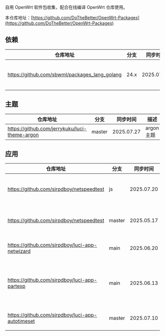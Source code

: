 
自用 OpenWrt 软件包收集，配合在线编译 OpenWrt 仓库使用。

本仓库地址：[https://github.com/DoTheBetter/OpenWrt-Packages](https://github.com/DoTheBetter/OpenWrt-Packages)


## 依赖
| 仓库地址 | 分支 | 同步时间 | 描述 |
| -------- | ---- | -------- | -------- |
| https://github.com/sbwml/packages_lang_golang | 24.x | 2025.07.09 | geodata、xray 等依赖高版本 go |

## 主题
| 仓库地址 | 分支 | 同步时间 | 描述 |
| -------- | ---- | -------- | -------- |
| https://github.com/jerrykuku/luci-theme-argon | master | 2025.07.27 | argon 主题 |

## 应用
| 仓库地址 | 分支 | 同步时间 | 描述 |
| -------- | ---- | -------- | -------- |
| https://github.com/sirpdboy/netspeedtest | js | 2025.07.20 | 网络速度诊断测试 |
| https://github.com/sirpdboy/netspeedtest | master | 2025.05.17 | 网络速度诊断测试 |
| https://github.com/sirpdboy/luci-app-netwizard | main | 2025.06.20 | 网络设置向导 |
| https://github.com/sirpdboy/luci-app-partexp | main | 2025.06.13 | 分区格式化、扩容、挂载 |
| https://github.com/sirpdboy/luci-app-autotimeset | master | 2025.07.10 | 定时任务设置 |
